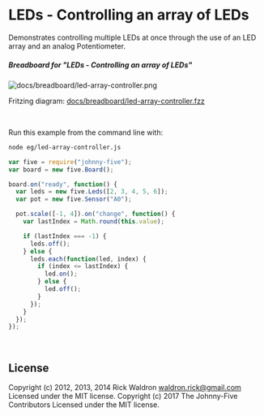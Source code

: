 <!--remove-start-->

# LEDs - Controlling an array of LEDs

<!--remove-end-->


Demonstrates controlling multiple LEDs at once through the use of an LED array and an analog Potentiometer.





##### Breadboard for "LEDs - Controlling an array of LEDs"



![docs/breadboard/led-array-controller.png](breadboard/led-array-controller.png)<br>

Fritzing diagram: [docs/breadboard/led-array-controller.fzz](breadboard/led-array-controller.fzz)

&nbsp;




Run this example from the command line with:
```bash
node eg/led-array-controller.js
```


```javascript
var five = require("johnny-five");
var board = new five.Board();

board.on("ready", function() {
  var leds = new five.Leds([2, 3, 4, 5, 6]);
  var pot = new five.Sensor("A0");

  pot.scale([-1, 4]).on("change", function() {
    var lastIndex = Math.round(this.value);

    if (lastIndex === -1) {
      leds.off();
    } else {
      leds.each(function(led, index) {
        if (index <= lastIndex) {
          led.on();
        } else {
          led.off();
        }
      });
    }
  });
});

```








&nbsp;

<!--remove-start-->

## License
Copyright (c) 2012, 2013, 2014 Rick Waldron <waldron.rick@gmail.com>
Licensed under the MIT license.
Copyright (c) 2017 The Johnny-Five Contributors
Licensed under the MIT license.

<!--remove-end-->
